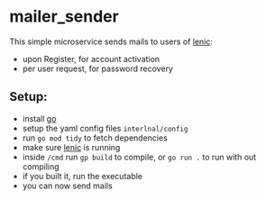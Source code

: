 # mailer_sender

This simple microservice sends mails to users of [lenic](https://github.com/Anacardo89/lenic):
- upon Register, for account activation
- per user request, for password recovery

## Setup:
- install [go](https://go.dev/doc/install)
- setup the yaml config files `interlnal/config`
- run `go mod tidy` to fetch dependencies
- make sure [lenic](https://github.com/Anacardo89/lenic) is running
- inside `/cmd` run `gp build` to compile, or `go run .` to run with out compiling
- if you built it, run the executable
- you can now send mails
